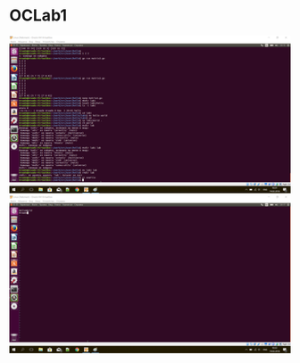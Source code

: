 # OCLab1
![Image alt](https://github.com/MrWade0405/OCLab1/blob/master/OClab1(1).png)
![Image alt](https://github.com/MrWade0405/OCLab1/blob/master/OClab1(2).png)
